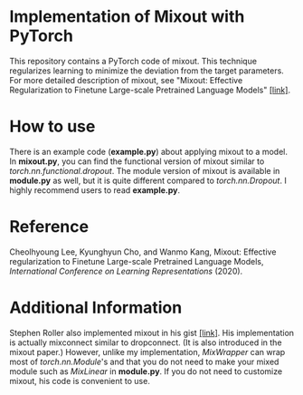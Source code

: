 # Implementation of Mixout with PyTorch
This repository contains a PyTorch code of mixout. This technique regularizes learning to minimize the deviation from the target parameters. For more detailed description of mixout, see "Mixout: Effective Regularization to Finetune Large-scale Pretrained Language Models" [[link]](https://arxiv.org/abs/1909.11299).       

# How to use
There is an example code (**example.py**) about applying mixout to a model. In **mixout.py**, you can find the functional version of mixout similar to *torch.nn.functional.dropout*. The module version of mixout is available in **module.py** as well, but it is quite different compared to *torch.nn.Dropout*. I highly recommend users to read **example.py**.   

# Reference
Cheolhyoung Lee, Kyunghyun Cho, and Wanmo Kang, Mixout: Effective regularization to Finetune Large-scale Pretrained Language Models, _International Conference on Learning Representations_ (2020).

# Additional Information
Stephen Roller also implemented mixout in his gist [[link]](https://gist.github.com/stephenroller/f45a372e231825f9f5578e9e705f4e95). His implementation is actually mixconnect similar to dropconnect. (It is also introduced in the mixout paper.) However, unlike my implementation, *MixWrapper* can wrap most of *torch.nn.Module*'s and that you do not need to make your mixed module such as *MixLinear* in **module.py**. If you do not need to customize mixout, his code is convenient to use.       
